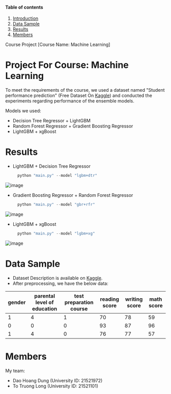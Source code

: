 #### Table of contents
  1. [Introduction](#intro)
  2. [Data Sample](#sample)
  3. [Results](#res)
  4. [Members](#mem)

Course Project [Course Name: Machine Learning]

# <a name="intro"></a> Project For Course: Machine Learning
To meet the requirements of the course, we used a dataset named "Student performance prediction" (Free Dataset On [Kaggle](https://www.kaggle.com/datasets/rkiattisak/student-performance-in-mathematics)) and conducted the experiments regarding performance of the ensemble models. </br>

Models we used:
  - Decision Tree Regressor + LightGBM
  - Random Forest Regressor + Gradient Boosting Regressor
  - LightGBM + xgBoost

# <a name="res"></a> Results

- LightGBM + Decision Tree Regressor
  ```python
    python "main.py" --model "lgbm+dtr"
  ```
![image](https://github.com/DuzDao/Student_Performance_Prediction/assets/95222109/f8a86f86-fbd9-4a6c-b33d-92cc705c1f12)

- Gradient Boosting Regressor + Random Forest Regressor
  ```python
    python "main.py" --model "gbr+rfr"
  ```
![image](https://github.com/DuzDao/Student_Performance_Prediction/assets/95222109/1ae22f34-3c96-485f-b1a0-9a82074757f6)

- LightGBM + xgBoost
  ```python
    python "main.py" --model "lgbm+xg"
  ```
![image](https://github.com/DuzDao/Student_Performance_Prediction/assets/95222109/544aa62d-1ee4-4b47-bdca-aeca0b23c9ad)

# <a name="sample"></a> Data Sample
- Dataset Description is available on [Kaggle](https://www.kaggle.com/datasets/rkiattisak/student-performance-in-mathematics). </br>
- After preprocessing, we have the below data:
  
| gender | parental level of education	| test preparation course |	reading score |	writing score |	math score |
| ---- | ---- | ---- | ---- | ---- | ---- |
| 1 | 4 | 1 | 70 | 78 | 59 | 
| 0 | 0 | 0 | 93 | 87 | 96 |
| 1 | 4 | 0 | 76 | 77 | 57 |

# <a name="mem"></a> Members
My team:
  - Dao Hoang Dung (University ID: 21521972)
  - To Truong Long (University ID: 21521101)
